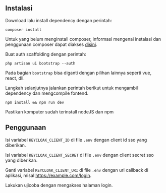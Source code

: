 ## Instalasi

Download lalu install dependency dengan perintah:

```
composer install
```
Untuk yang belum menginstall composer, informasi mengenai instalasi dan penggunaan composer dapat diakses [disini](https://github.com/composer/composer).

Buat auth scaffolding dengan perintah:
```
php artisan ui bootstrap --auth
```
Pada bagian `bootstrap` bisa diganti dengan pilihan lainnya seperti vue, react, dll.

Langkah selanjutnya jalankan perintah berikut untuk mengambil dependency dan mengcompile fontend.
```
npm install && npm run dev
```
Pastikan komputer sudah terinstall nodeJS dan npm

## Penggunaan

Isi variabel `KEYCLOAK_CLIENT_ID` di file `.env` dengan client id sso yang diberikan.

Isi variabel `KEYCLOAK_CLIENT_SECRET` di file `.env` dengan client secret sso yang diberikan.

Ganti variabel `KEYCLOAK_CLIENT_URI` di file `.env` dengan url callback di aplikasi, misal https://example.com/login.

Lakukan ujicoba dengan mengakses halaman login.